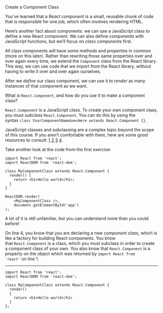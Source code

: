 Create a Component Class

You’ve learned that a _React component_ is a small, reusable chunk of code that is responsible for one job, which often involves rendering HTML.

Here’s another fact about components: we can use a JavaScript class to define a new React component. We can also define components with JavaScript functions, but we’ll focus on _class components_ first.

All class components will have some methods and properties in common (more on this later). Rather than rewriting those same properties over and over again every time, we extend the `Component` class from the React library. This way, we can use code that we import from the React library, without having to write it over and over again ourselves.

After we _define_ our class component, we can use it to _render_ as many instances of that component as we want.

What _is_ `React.Component`, and how do you use it to make a component class?

`React.Component` is a JavaScript _class_. To create your own component class, you must _subclass_ `React.Component`. You can do this by using the syntax `class YourComponentNameGoesHere extends React.Component {}`.

JavaScript classes and subclassing are a complex topic beyond the scope of this course. If you aren’t comfortable with them, here are some good resources to consult: [1](https://developer.mozilla.org/en-US/docs/Web/JavaScript/Reference/Classes) [2](https://hacks.mozilla.org/2015/07/es6-in-depth-classes/) [3](https://hacks.mozilla.org/2015/08/es6-in-depth-subclassing/) [4](http://exploringjs.com/es6/ch_classes.html).

Take another look at the code from the first exercise:

```JSX
import React from 'react';
import ReactDOM from 'react-dom';
 
class MyComponentClass extends React.Component {
  render() {
    return <h1>Hello world</h1>;
  }
}
 
ReactDOM.render(
    <MyComponentClass />, 
    document.getElementById('app')
);
```

A lot of it is still unfamiliar, but you can understand more than you could before!

On line 4, you know that you are declaring a new _component class_, which is like a factory for building React components. You know that `React.Component` is a class, which you must subclass in order to create a component class of your own. You also know that `React.Component` is a property on the object which was returned by `import React from 'react'` on line 1.

---

```JSX
import React from 'react';
import ReactDOM from 'react-dom';

class MyComponentClass extends React.Component {
  render()
  {
    return <h1>Hello world</h1>
  }
};
```